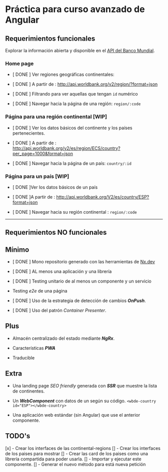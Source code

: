 # Práctica para curso avanzado de Angular

## Requerimientos funcionales

Explorar la información abierta y disponible en el [API del Banco Mundial](https://datahelpdesk.worldbank.org/knowledgebase/articles/898581-api-basic-call-structures).


### Home page

- [ DONE ] Ver regiones geográficas continentales:

- [ DONE ] A partir de : http://api.worldbank.org/v2/region/?format=json

- [ DONE ] Filtrando para ver aquellas que tengan `id` numérico

- [ DONE ] Navegar hacia la página de una región: `region/:code`

### Página para una región continental [WIP]

- [ DONE ] Ver los datos básicos del continente y los países pertenecientes.

- [ DONE ] A partir de : http://api.worldbank.org/v2/es/region/ECS/country?per_page=1000&format=json

- [ DONE ] Navegar hacia la página de un país: `country/:id`

### Página para un país [WIP]

- [ DONE ]Ver los datos básicos de un país

- [ DONE ]A partir de : http://api.worldbank.org/V2/es/country/ESP?format=json

- [ DONE ] Navegar hacia su región continental : `region/:code`

---

## Requerimientos NO funcionales

## Mínimo

- [ DONE ] Mono repositorio generado con las herramientas de [Nx.dev](https://nx.dev/angular)

- [ DONE ] AL menos una aplicación y una librería

- [ DONE ] Testing unitario de al menos un componente y un servicio

- Testing _e2e_ de una página

- [ DONE ] Uso de la estrategia de detección de cambios **_OnPush_**.

- [ DONE ] Uso del patrón _Container Presenter_.

## Plus

- Almacén centralizado del estado mediante **_NgRx_**.

- Características **_PWA_**

- Traducible

## Extra

- Una landing page _SEO friendly_ generada con **_SSR_** que muestre la lista de continentes.

- Un _**WebComponent**_ con datos de un según su código. `<wbde-country id="ESP"></wbde-country>`

- Una aplicación web estándar (sin Angular) que use el anterior componente.


## TODO's

[x] - Crear los interfaces de las continental-regions 
[] - Crear los interfaces de los paises para mostrar
[] - Crear las card de los paises como una librería compartida para poder usarla. 
[] - Importar y ejecutar este componente. 
[] - Generar el nuevo método para está nueva petición
